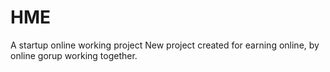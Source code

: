 # HME
A startup online working project
New project created for earning online, by online gorup working together.
